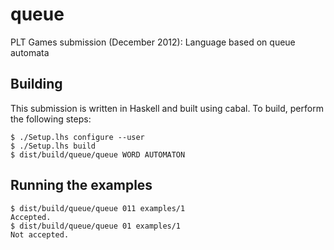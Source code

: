 queue
=====

PLT Games submission (December 2012): Language based on queue automata


Building
--------

This submission is written in Haskell and built using cabal. To build, perform
the following steps:

```
$ ./Setup.lhs configure --user
$ ./Setup.lhs build
$ dist/build/queue/queue WORD AUTOMATON
```

Running the examples
--------------------

```
$ dist/build/queue/queue 011 examples/1
Accepted.
$ dist/build/queue/queue 01 examples/1
Not accepted.
```

